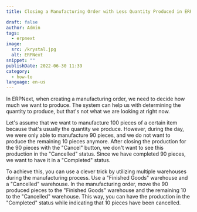```yaml
---
title: Closing a Manufacturing Order with Less Quantity Produced in ERPNext

draft: false
author: Admin
tags:
  - erpnext
image:
  src: /krystal.jpg
  alt: ERPNext
snippet: ""
publishDate: 2022-06-30 11:39
category:
  - how-to
language: en-us
---
```


In ERPNext, when creating a manufacturing order, we need to decide how much we want to produce. The system can help us with determining the quantity to produce, but that's not what we are looking at right now.

Let's assume that we want to manufacture 100 pieces of a certain item because that's usually the quantity we produce. However, during the day, we were only able to manufacture 90 pieces, and we do not want to produce the remaining 10 pieces anymore. After closing the production for the 90 pieces with the "Cancel" button, we don't want to see this production in the "Cancelled" status. Since we have completed 90 pieces, we want to have it in a "Completed" status.

To achieve this, you can use a clever trick by utilizing multiple warehouses during the manufacturing process. Use a "Finished Goods" warehouse and a "Cancelled" warehouse. In the manufacturing order, move the 90 produced pieces to the "Finished Goods" warehouse and the remaining 10 to the "Cancelled" warehouse. This way, you can have the production in the "Completed" status while indicating that 10 pieces have been cancelled.
